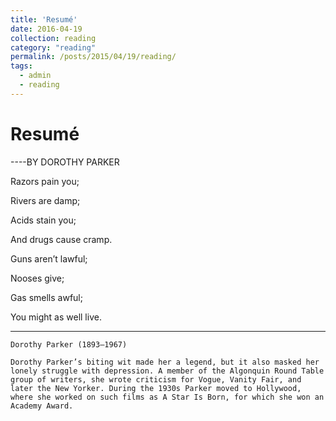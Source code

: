 ```yaml
---
title: 'Resumé'
date: 2016-04-19
collection: reading
category: "reading"
permalink: /posts/2015/04/19/reading/
tags:
  - admin
  - reading
---
```


Resumé
=======
----BY DOROTHY PARKER

Razors pain you; 

Rivers are damp; 

Acids stain you; 

And drugs cause cramp. 

Guns aren’t lawful; 

Nooses give; 

Gas smells awful; 

You might as well live.

------

	Dorothy Parker (1893–1967)

	Dorothy Parker’s biting wit made her a legend, but it also masked her lonely struggle with depression. A member of the Algonquin Round Table group of writers, she wrote criticism for Vogue, Vanity Fair, and later the New Yorker. During the 1930s Parker moved to Hollywood, where she worked on such films as A Star Is Born, for which she won an Academy Award.	
	
	
